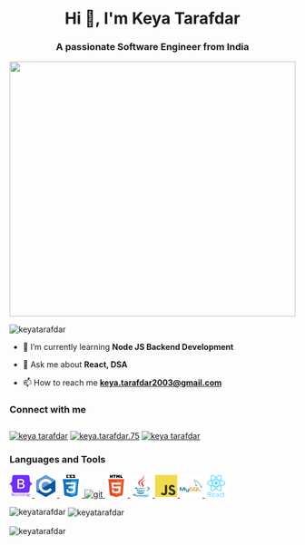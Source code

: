 

<h1 align="center">Hi 💫, I'm Keya Tarafdar</h1>
<h3 align="center">A passionate Software Engineer from India</h3>

<img align="center" width="100%" height="450px" src="https://user-images.githubusercontent.com/74038190/225813708-98b745f2-7d22-48cf-9150-083f1b00d6c9.gif" alt="">

<p align="left"> <img src="https://komarev.com/ghpvc/?username=keyatarafdar&label=Profile%20views&color=0e75b6&style=flat" alt="keyatarafdar" /> </p>

- 🌱 I’m currently learning **Node JS Backend Development**

- 💬 Ask me about **React, DSA**

- 📫 How to reach me **keya.tarafdar2003@gmail.com**

<h3 align="left" style="padding-bottom: 10px;">Connect with me</h3>
<p align="left">
<a href="https://fb.com/keya tarafdar" target="blank"><img align="center" src="https://raw.githubusercontent.com/rahuldkjain/github-profile-readme-generator/master/src/images/icons/Social/facebook.svg" alt="keya tarafdar" height="30" width="40" /></a>
<a href="https://instagram.com/keya.tarafdar.75" target="blank"><img align="center" src="https://raw.githubusercontent.com/rahuldkjain/github-profile-readme-generator/master/src/images/icons/Social/instagram.svg" alt="keya.tarafdar.75" height="30" width="40" /></a>
<a href="https://www.leetcode.com/keya tarafdar" target="blank"><img align="center" src="https://raw.githubusercontent.com/rahuldkjain/github-profile-readme-generator/master/src/images/icons/Social/leet-code.svg" alt="keya tarafdar" height="30" width="40" /></a>
</p>

<h3 align="left"><b>Languages and Tools</b></h3>
<p align="left"> <a href="https://getbootstrap.com" target="_blank" rel="noreferrer"> <img src="https://raw.githubusercontent.com/devicons/devicon/master/icons/bootstrap/bootstrap-plain-wordmark.svg" alt="bootstrap" width="40" height="40"/> </a> <a href="https://www.cprogramming.com/" target="_blank" rel="noreferrer"> <img src="https://raw.githubusercontent.com/devicons/devicon/master/icons/c/c-original.svg" alt="c" width="40" height="40"/> </a> <a href="https://www.w3schools.com/css/" target="_blank" rel="noreferrer"> <img src="https://raw.githubusercontent.com/devicons/devicon/master/icons/css3/css3-original-wordmark.svg" alt="css3" width="40" height="40"/> </a> <a href="https://git-scm.com/" target="_blank" rel="noreferrer"> <img src="https://www.vectorlogo.zone/logos/git-scm/git-scm-icon.svg" alt="git" width="40" height="40"/> </a> <a href="https://www.w3.org/html/" target="_blank" rel="noreferrer"> <img src="https://raw.githubusercontent.com/devicons/devicon/master/icons/html5/html5-original-wordmark.svg" alt="html5" width="40" height="40"/> </a> <a href="https://www.java.com" target="_blank" rel="noreferrer"> <img src="https://raw.githubusercontent.com/devicons/devicon/master/icons/java/java-original.svg" alt="java" width="40" height="40"/> </a> <a href="https://developer.mozilla.org/en-US/docs/Web/JavaScript" target="_blank" rel="noreferrer"> <img src="https://raw.githubusercontent.com/devicons/devicon/master/icons/javascript/javascript-original.svg" alt="javascript" width="40" height="40"/> </a> <a href="https://www.mysql.com/" target="_blank" rel="noreferrer"> <img src="https://raw.githubusercontent.com/devicons/devicon/master/icons/mysql/mysql-original-wordmark.svg" alt="mysql" width="40" height="40"/> </a> <a href="https://reactjs.org/" target="_blank" rel="noreferrer"> <img src="https://raw.githubusercontent.com/devicons/devicon/master/icons/react/react-original-wordmark.svg" alt="react" width="40" height="40"/> </a> </p>

<p><img align="left" src="https://github-readme-stats.vercel.app/api/top-langs?username=keyatarafdar&show_icons=true&locale=en&layout=compact" alt="keyatarafdar" /></p>

<p>&nbsp;<img align="center" src="https://github-readme-stats.vercel.app/api?username=keyatarafdar&show_icons=true&locale=en" alt="keyatarafdar" /></p>

<p><img align="center" src="https://github-readme-streak-stats.herokuapp.com/?user=keyatarafdar&" alt="keyatarafdar" /></p>
